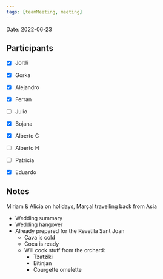 ```yaml
---
tags: [teamMeeting, meeting]
---
```


Date: 2022-06-23

## Participants

- [x] Jordi
- [x] Gorka
- [x] Alejandro
- [x] Ferran
- [ ] Julio
- [x] Bojana
- [x] Alberto C
- [ ] Alberto H
- [ ] Patricia
- [x] Eduardo


## Notes
Miriam & Alicia on holidays,
Marçal travelling back from Asia

- Wedding summary
- Wedding hangover
- Already prepared for the Revetlla Sant Joan
    - Cava is cold
    - Coca is ready
    - Will cook stuff from the orchard:
        - Tzatziki
        - Bitinjan
        - Courgette omelette